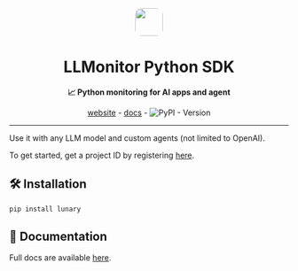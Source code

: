 <div align="center">

<img src="https://lunary.ai/logo.png" style='border-radius: 12px;' width="50"/> 
<h1>LLMonitor Python SDK</h1>

**📈 Python monitoring for AI apps and agent**

[website](https://lunary.ai) - [docs](https://lunary.ai/docs/py/) - ![PyPI - Version](https://img.shields.io/pypi/v/lunary)

---

</div>

Use it with any LLM model and custom agents (not limited to OpenAI).

To get started, get a project ID by registering [here](https://lunary.ai).

## 🛠️ Installation

```bash
pip install lunary
```

## 📖 Documentation

Full docs are available [here](https://lunary.ai/docs/py).
